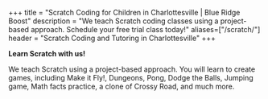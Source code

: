 +++
title = "Scratch Coding for Children in Charlottesville | Blue Ridge Boost"
description = "We teach Scratch coding classes using a project-based approach. Schedule your free trial class today!" 
aliases=["/scratch/"]
header = "Scratch Coding and Tutoring in Charlottesville"
+++

<div class="container">

<div class="row">

<div class="col">
<b>Learn Scratch with us!</b>

We teach Scratch using a project-based approach. You will learn to create games, including Make it Fly!, Dungeons, Pong, Dodge the Balls, Jumping game, Math facts practice, a clone of Crossy Road, and much more.

</div>

<!-- 
<div class="col-sm-6 left">
<center>
<a href="https://scratch.mit.edu/projects/839752749/"><img  alt="Crossy Road!" src="/images/crossy-road.webp" 
srcset="/images/crossy-road.webp 740w, /images/1280_crossy-road.webp 1280w, /images/640_crossy-road.webp 640w, /images/320_crossy-road.webp 320w"
sizes="(min-width: 1200px) 238px, (min-width: 1000px) 188px, (min-width: 780px) 133px, calc(50vw - 70px)"
width="50%" style="padding:20px;"></a>
</center>
</div> -->

</div>

</div>

